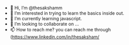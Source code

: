 - 👋 Hi, I’m @thesakshamm
- 👀 I’m interested in trying to learn the basics inside out.
- 🌱 I’m currently learning javascript.
- 💞️ I’m looking to collaborate on ...
- 📫 How to reach me? you can reach me through (https://www.linkedin.com/in/thesaksham/

<!---
thesakshamm/thesakshamm is a ✨ special ✨ repository because its `README.md` (this file) appears on your GitHub profile.
You can click the Preview link to take a look at your changes.
--->
